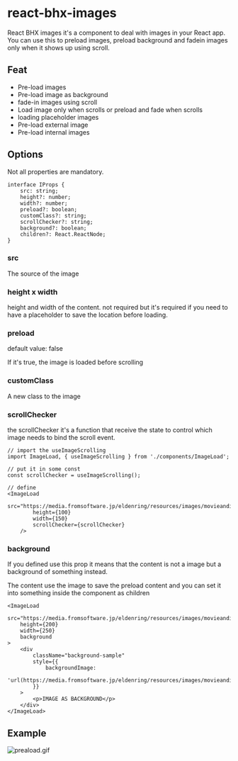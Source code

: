 # react-bhx-images

React BHX images it's a component to deal with images in your React app. You can use this to preload images, preload background and fadein images only when it shows up using scroll. 

## Feat

- Pre-load images
- Pre-load image as background
- fade-in images using scroll
- Load image only when scrolls or preload and fade when scrolls
- loading placeholder images
- Pre-load external image
- Pre-load internal images

## Options

Not all properties are mandatory.

```tsx
interface IProps {
	src: string;
	height?: number;
	width?: number;
	preload?: boolean;
	customClass?: string;
	scrollChecker?: string;
	background?: boolean;
	children?: React.ReactNode;
}
```

### src

The source of the image

### height x width

height and width of the content. not required but it's required if you need to have a placeholder to save the location before loading.

### preload

default value: false

If it's true, the image is loaded before scrolling

### customClass

A new class to the image

### scrollChecker

the scrollChecker it's a function that receive the state to control which image needs to bind the scroll event.

```tsx
// import the useImageScrolling
import ImageLoad, { useImageScrolling } from './components/ImageLoad';

// put it in some const
const scrollChecker = useImageScrolling();

// define
<ImageLoad
		src="https://media.fromsoftware.jp/eldenring/resources/images/movieandimages/screenshot/4k/02.jpg"
		height={100}
		width={150}
		scrollChecker={scrollChecker}
	/>
```

### background

If you defined use this prop it means that the content is not a image but a background of something instead.

The content use the image to save the preload content and you can set it into something inside the component as children

```tsx
<ImageLoad
	src="https://media.fromsoftware.jp/eldenring/resources/images/movieandimages/screenshot/4k/01.jpg"
	height={200}
	width={250}
	background
>
	<div
		className="background-sample"
		style={{
			backgroundImage:
				'url(https://media.fromsoftware.jp/eldenring/resources/images/movieandimages/screenshot/4k/01.jpg)',
		}}
	>
		<p>IMAGE AS BACKGROUND</p>
	</div>
</ImageLoad>
```

## Example

![preaload.gif](react-bhx-images%2063c1a15a1b50450287b0de1aa9aca1a7/preaload.gif)